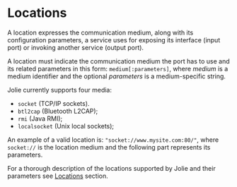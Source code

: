 # Locations

A location expresses the communication medium, along with its configuration parameters, a service uses for exposing its interface \(input port\) or invoking another service \(output port\).

A location must indicate the communication medium the port has to use and its related parameters in this form: `medium[:parameters]`, where _medium_ is a medium identifier and the optional _parameters_ is a medium-specific string.

Jolie currently supports four media:

* `socket` \(TCP/IP sockets\).
* `btl2cap` \(Bluetooth L2CAP\);
* `rmi` \(Java RMI\);
* `localsocket` \(Unix local sockets\);

An example of a valid location is: `"socket://www.mysite.com:80/"`, where `socket://` is the location medium and the following part represents its parameters.

For a thorough description of the locations supported by Jolie and their parameters see [Locations](https://github.com/jolie/docs/tree/24acbcbc99f476d137eac12e1f9766e2f30e3fff/docs/locations/introduction/README.md) section.

